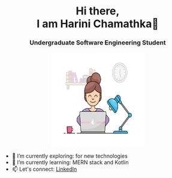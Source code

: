 ### <h1 align ="center"> Hi there,<br/> I am Harini Chamathka👋</h1>
 ### <p align ="center">Undergraduate Software Engineering Student</p>

<p align ="center"> 
<img style="float: center"  alt="drawing" src="girl.gif"  width="250px" height="250px">
</p>



- 🔭 I’m currently exploring: for new technologies
- 🌱 I’m currently learning: MERN stack and Kotlin
- 📫 Let's connect: [LinkedIn](www.linkedin.com/in/harini-chamathka-kumbukgolla)
<!-- - 👯 I’m looking to collaborate on ...
- 🤔 I’m looking for help with ...
- 💬 Ask me about ...
- 😄 Pronouns: ...
- ⚡ Fun fact: ... -->



